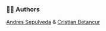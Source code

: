 
	
### 👨‍💻 Authors


[Andres Sepulveda](https://twitter.com/andy_cid_)  & [Cristian Betancur](https://twitter.com/cryptocoincanal) 
